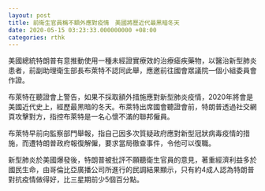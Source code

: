 ```yaml
---
layout: post
title: 前衛生官員稱不額外應對疫情　美國將歷近代最黑暗冬天
date: 2020-05-15 03:23:33.000000000 +08:00
categories: rthk
---
```


美國總統特朗普有意推動使用一種未經證實療效的治療瘧疾藥物，以醫治新型肺炎患者，前副助理衛生部長布萊特不認同此舉，應邀前往國會眾議院一個小組委員會作證。

布萊特在聽證會上警告，如果不採取額外措施應對新型肺炎疫情，2020年將會是美國近代史上，經歷最黑暗的冬天。布萊特出席國會聽證會前，特朗普透過社交網頁攻擊對方，指控布萊特是一名心懷不滿的聯邦僱員。

布萊特早前向監察部門舉報，指自己因多次質疑政府應對新型冠狀病毒疫情的措施，而遭特朗普政府報復解僱，要求當局徹查事件，令他可以復職。

新型肺炎於美國爆發後，特朗普被批評不願聽衛生官員的意見，著重經濟利益多於國民生命，由哥倫比亞廣播公司所進行的民調結果顯示，只有約4成人認為特朗普對抗疫情做得好，比三星期前少5個百分點。
